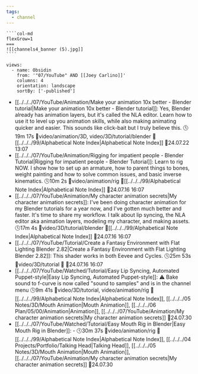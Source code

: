 ```yaml
---
tags:
  - channel
---
```

`````col
````col-md
flexGrow=1
===
![[channels4_banner (5).jpg]]
````
`````
```page-gallery
views:
  - name: Obsidin
    from: '"07/YouTube" AND [[Joey Carlino]]'
    columns: 4
    orientation: landscape
    sortBy: ['-published']
```
- [[../../../07/YouTube/Animation/Make your animation 10x better - Blender tutorial|Make your animation 10x better - Blender tutorial]]:  Yes, Blender already has animation layers, but it's called the NLA editor. Learn how to use it to level up you animation skills, while also making animating quicker and easier. This sounds like click-bait but I truly believe this. 🕓19m 17s 📍video/animation/3D, video/3D/tutorial/blender 📝[[../../../99/Alphabetical Note Index|Alphabetical Note Index]] 📌24.07.22 13:07
- [[../../../07/YouTube/Animation/Rigging for impatient people - Blender Tutorial|Rigging for impatient people - Blender Tutorial]]:  Learn to rig NOW. I show how to set up an armature, how to parent things to bones, weight painting and how to solve common issues, and basic inverse kinematics. 🕓10m 2s 📍video/animation/rig 📝[[../../../99/Alphabetical Note Index|Alphabetical Note Index]] 📌24.07.16 16:07
- [[../../../07/YouTube/Animation/My character animation secrets|My character animation secrets]]:  I've been doing character animation for my Blender tutorials for a year now, and I've gotten much better and faster. It's time to share my workflow. I talk about lip syncing, the NLA editor aka animation layers, modeling my character, and making assets. 🕓17m 4s 📍video/3D/tutorial/blender 📝[[../../../99/Alphabetical Note Index|Alphabetical Note Index]] 📌24.07.16 16:07
- [[../../../07/YouTube/Tutorial/Create a Fantasy Environment with Flat Lighting  Blender 2.82|Create a Fantasy Environment with Flat Lighting  Blender 2.82]]:  This shader works in both Eevee and Cycles. 🕓25m 53s 📍video/3D/tutorial 📝 📌24.07.16 16:07
- [[../../../07/YouTube/Watched/Tutorial/Easy Lip Syncing, Automated Puppet-style|Easy Lip Syncing, Automated Puppet-style]]:  ⚠️ Bake sound to f-curve is now called "sound to samples" and is in the channel menu 🕓9m 41s 📍video/3D/tutorial, video/animation/rig 📝[[../../../99/Alphabetical Note Index|Alphabetical Note Index]], [[../../../05 Notes/3D/Mouth Animation|Mouth Animation]], [[../../../06 Plan/05/00/Animation|Animation]], [[../../../07/YouTube/Animation/My character animation secrets|My character animation secrets]] 📌24.07.30
- [[../../../07/YouTube/Watched/Tutorial/Easy Mouth Rig in Blender|Easy Mouth Rig in Blender]]:  \- 🕓30m 37s 📍video/animation/rig 📝[[../../../99/Alphabetical Note Index|Alphabetical Note Index]], [[../../../04 Projects/Portfolio/Talking Head|Talking Head]], [[../../../05 Notes/3D/Mouth Animation|Mouth Animation]], [[../../../07/YouTube/Animation/My character animation secrets|My character animation secrets]] 📌24.07.30
